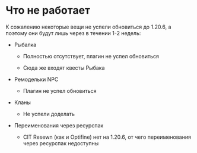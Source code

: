# Что не работает

К сожалению некоторые вещи не успели обновиться до 1.20.6, а поэтому они будут лишь через в течении 1-2 недель:

- Рыбалка

    - Полностью отсутствует, плагин не успел обновиться

    - Сюда же входят квесты Рыбака

- Ремодельки NPC

    - Плагин не успел обновиться

- Кланы

    - Не успели доделать

- Переименования через ресурспак

    - CIT Resewn (как и Optifine) нет на 1.20.6, от чего переименования через ресурспак недоступны

